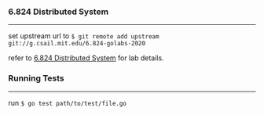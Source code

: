 ### 6.824 Distributed System
----------------------------

set upstream url to `$ git remote add upstream git://g.csail.mit.edu/6.824-golabs-2020`

refer to [6.824 Distributed System](https://pdos.csail.mit.edu/6.824/index.html) for lab details.


### Running Tests
-----------------

run `$ go test path/to/test/file.go`


